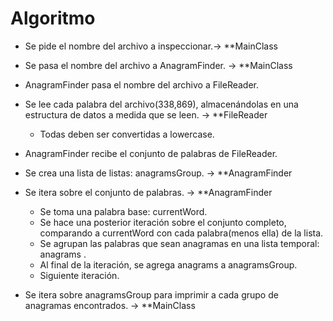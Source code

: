 # Algoritmo

- Se pide el nombre del archivo a inspeccionar.-> **MainClass

- Se pasa el nombre del archivo a AnagramFinder. -> **MainClass

- AnagramFinder pasa el nombre del archivo a FileReader. 

- Se lee cada palabra del archivo(338,869), almacenándolas en una estructura de datos a medida que se leen.  -> **FileReader
    - Todas deben ser convertidas a lowercase. 

- AnagramFinder recibe el conjunto de palabras de FileReader.

- Se crea una lista de listas: anagramsGroup. -> **AnagramFinder

- Se itera sobre el conjunto de palabras. -> **AnagramFinder
    - Se toma una palabra base: currentWord. 
    - Se hace una posterior iteración sobre el conjunto completo, comparando a currentWord con cada palabra(menos ella) de la lista. 
    - Se agrupan las palabras que sean anagramas en una lista temporal: anagrams . 
    - Al final de la iteración, se agrega anagrams a anagramsGroup. 
    - Siguiente iteración. 

- Se itera sobre anagramsGroup para imprimir a cada grupo de anagramas encontrados. -> **MainClass
